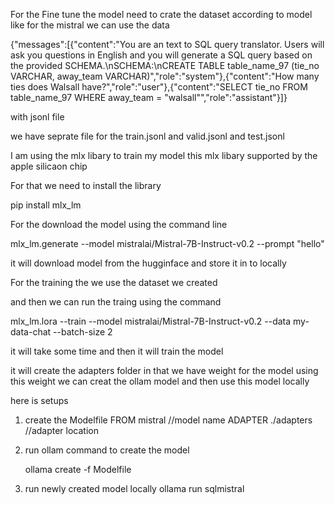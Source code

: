 For the Fine tune the model need to crate the dataset according to model like for the mistral we can use the data 

{"messages":[{"content":"You are an text to SQL query translator. Users will ask you questions in English and you will generate a SQL query based on the provided SCHEMA.\nSCHEMA:\nCREATE TABLE table_name_97 (tie_no VARCHAR, away_team VARCHAR)","role":"system"},{"content":"How many ties does Walsall have?","role":"user"},{"content":"SELECT tie_no FROM table_name_97 WHERE away_team = \"walsall\"","role":"assistant"}]}

with jsonl file 



we have seprate file for the train.jsonl and valid.jsonl and test.jsonl

I am using the mlx libary to train my model this mlx libary supported by the apple silicaon chip 

For that we need to install the library 


pip install mlx_lm 


For the download the model using the command line 



mlx_lm.generate --model mistralai/Mistral-7B-Instruct-v0.2 --prompt "hello"

it will download model from the hugginface and store it in to locally 


For the training the we use the dataset we created 

and then we can run the traing using the command 

mlx_lm.lora --train --model mistralai/Mistral-7B-Instruct-v0.2 --data my-data-chat --batch-size 2


it will take some time and then it will train the model 

it will create the adapters folder in that we have weight for the model using this weight we can creat the ollam model and then use this model locally 


here is setups 

1. create the Modelfile 
    FROM mistral //model name
    ADAPTER ./adapters //adapter location 

2. run ollam command to create the model 

    ollama create <sqlmistral> -f Modelfile

3. run newly created model locally 
    ollama run sqlmistral


    




